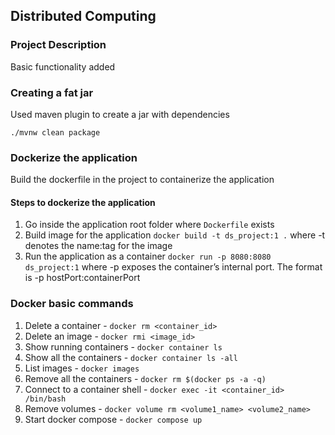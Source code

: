 ## Distributed  Computing

### Project Description
Basic functionality added 

### Creating a fat jar
Used maven plugin to create a jar with dependencies

`./mvnw clean package`

### Dockerize the application
Build the dockerfile in the project to containerize the application

#### Steps to dockerize the application 
1. Go inside the application root folder where `Dockerfile` exists
2. Build image for the application `docker build -t ds_project:1 .`
   where -t denotes the name:tag for the image
3. Run the application as a container `docker run -p 8080:8080 ds_project:1`
   where -p exposes the container’s internal port. The format is -p hostPort:containerPort

### Docker basic commands
1. Delete a container - `docker rm <container_id>`
2. Delete an image - `docker rmi <image_id>`
3. Show running containers - `docker container ls`
4. Show all the containers - `docker container ls -all`
5. List images - `docker images`
6. Remove all the containers - `docker rm $(docker ps -a -q)`
7. Connect to a container shell - `docker exec -it <container_id> /bin/bash`
8. Remove volumes - `docker volume rm <volume1_name> <volume2_name>`
9. Start docker compose - `docker compose up`

